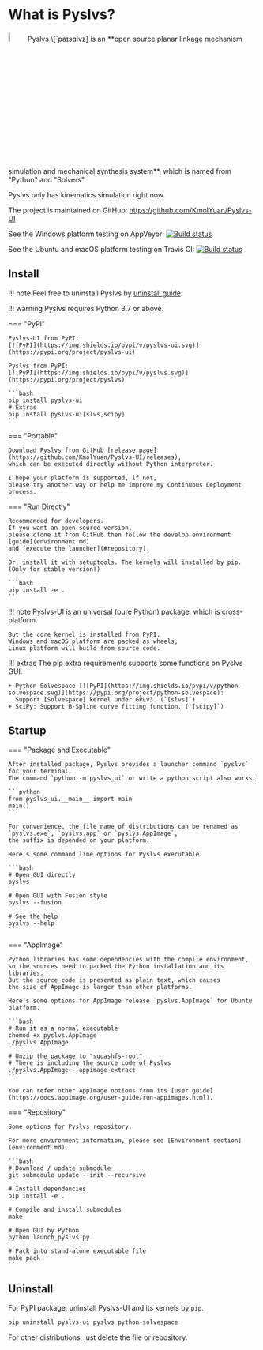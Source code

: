 # What is Pyslvs?

<img width="7%" src="https://github.com/KmolYuan/Pyslvs-UI/raw/master/docs/img/favicon.png" alt="pyslvs-icon"/>
Pyslvs \[`paɪsɑlvz] is an
**open source planar linkage mechanism simulation and mechanical synthesis system**,
which is named from "Python" and "Solvers".

Pyslvs only has kinematics simulation right now.

The project is maintained on GitHub: <https://github.com/KmolYuan/Pyslvs-UI>

See the Windows platform testing on AppVeyor:
[![Build status](https://ci.appveyor.com/api/projects/status/d2rxv6psmuj5fco9?svg=true)](https://ci.appveyor.com/project/KmolYuan/pyslvs-ui)

See the Ubuntu and macOS platform testing on Travis CI:
[![Build status](https://img.shields.io/travis/KmolYuan/Pyslvs-UI.svg?logo=travis)](https://travis-ci.org/KmolYuan/Pyslvs-UI)

## Install

!!! note
    Feel free to uninstall Pyslvs by [uninstall guide](#uninstall).

!!! warning
    Pyslvs requires Python 3.7 or above.

=== "PyPI"

    Pyslvs-UI from PyPI:
    [![PyPI](https://img.shields.io/pypi/v/pyslvs-ui.svg)](https://pypi.org/project/pyslvs-ui)

    Pyslvs from PyPI:
    [![PyPI](https://img.shields.io/pypi/v/pyslvs.svg)](https://pypi.org/project/pyslvs)

    ```bash
    pip install pyslvs-ui
    # Extras
    pip install pyslvs-ui[slvs,scipy]
    ```

=== "Portable"

    Download Pyslvs from GitHub [release page](https://github.com/KmolYuan/Pyslvs-UI/releases),
    which can be executed directly without Python interpreter.

    I hope your platform is supported, if not,
    please try another way or help me improve my Continuous Deployment process.

=== "Run Directly"

    Recommended for developers.
    If you want an open source version,
    please clone it from GitHub then follow the develop environment [guide](environment.md)
    and [execute the launcher](#repository).

    Or, install it with setuptools. The kernels will installed by pip.
    (Only for stable version!)

    ```bash
    pip install -e .
    ```

!!! note
    Pyslvs-UI is an universal (pure Python) package, which is cross-platform.

    But the core kernel is installed from PyPI,
    Windows and macOS platform are packed as wheels,
    Linux platform will build from source code.

!!! extras
    The pip extra requirements supports some functions on Pyslvs GUI.

    + Python-Solvespace [![PyPI](https://img.shields.io/pypi/v/python-solvespace.svg)](https://pypi.org/project/python-solvespace):
      Support [Solvespace] kernel under GPLv3. (`[slvs]`)
    + SciPy: Support B-Spline curve fitting function. (`[scipy]`)

[Solvespace]: https://github.com/solvespace/solvespace

## Startup

=== "Package and Executable"

    After installed package, Pyslvs provides a launcher command `pyslvs` for your terminal.
    The command `python -m pyslvs_ui` or write a python script also works:

    ```python
    from pyslvs_ui.__main__ import main
    main()
    ```

    For convenience, the file name of distributions can be renamed as
    `pyslvs.exe`, `pyslvs.app` or `pyslvs.AppImage`,
    the suffix is depended on your platform.

    Here's some command line options for Pyslvs executable.

    ```bash
    # Open GUI directly
    pyslvs

    # Open GUI with Fusion style
    pyslvs --fusion

    # See the help
    pyslvs --help
    ```

=== "AppImage"

    Python libraries has some dependencies with the compile environment,
    so the sources need to packed the Python installation and its libraries.
    But the source code is presented as plain text, which causes
    the size of AppImage is larger than other platforms.

    Here's some options for AppImage release `pyslvs.AppImage` for Ubuntu platform.

    ```bash
    # Run it as a normal executable
    chomod +x pyslvs.AppImage
    ./pyslvs.AppImage

    # Unzip the package to "squashfs-root"
    # There is including the source code of Pyslvs
    ./pyslvs.AppImage --appimage-extract
    ```

    You can refer other AppImage options from its [user guide](https://docs.appimage.org/user-guide/run-appimages.html).

=== "Repository"

    Some options for Pyslvs repository.

    For more environment information, please see [Environment section](environment.md).

    ```bash
    # Download / update submodule
    git submodule update --init --recursive

    # Install dependencies
    pip install -e .

    # Compile and install submodules
    make

    # Open GUI by Python
    python launch_pyslvs.py

    # Pack into stand-alone executable file
    make pack
    ```

## Uninstall

For PyPI package, uninstall Pyslvs-UI and its kernels by `pip`.

```bash
pip uninstall pyslvs-ui pyslvs python-solvespace
```

For other distributions, just delete the file or repository.
